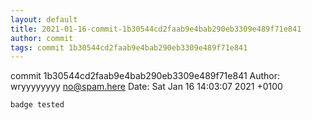 ```yaml
---
layout: default
title: 2021-01-16-commit-1b30544cd2faab9e4bab290eb3309e489f71e841
author: commit
tags: commit 1b30544cd2faab9e4bab290eb3309e489f71e841
---
```


commit 1b30544cd2faab9e4bab290eb3309e489f71e841
Author: wryyyyyyyy <no@spam.here>
Date:   Sat Jan 16 14:03:07 2021 +0100

    badge tested

